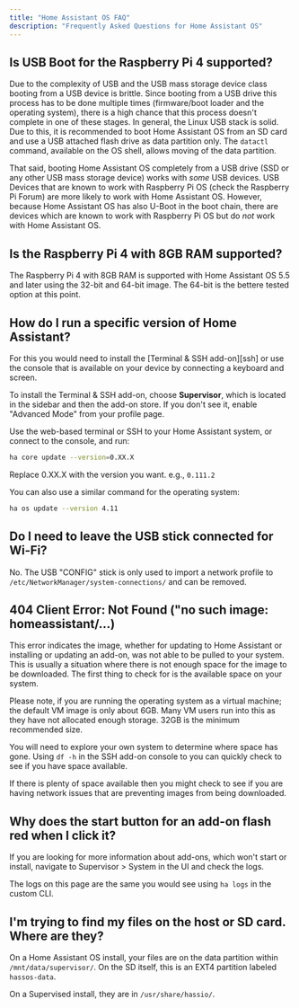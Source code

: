 ```yaml
---
title: "Home Assistant OS FAQ"
description: "Frequently Asked Questions for Home Assistant OS"
---
```

## Is USB Boot for the Raspberry Pi 4 supported?

Due to the complexity of USB and the USB mass storage device class booting from a USB device is brittle. Since booting from a USB drive this process has to be done multiple times (firmware/boot loader and the operating system), there is a high chance that this process doesn't complete in one of these stages. In general, the Linux USB stack is solid. Due to this, it is recommended to boot Home Assistant OS from an SD card and use a USB attached flash drive as data partition only. The `datactl` command, available on the OS shell, allows moving of the data partition.

That said, booting Home Assistant OS completely from a USB drive (SSD or any other USB mass storage device) works with *some* USB devices. USB Devices that are known to work with Raspberry Pi OS (check the Raspberry Pi Forum) are more likely to work with Home Assistant OS. However, because Home Assistant OS has also U-Boot in the boot chain, there are devices which are known to work with Raspberry Pi OS but do *not* work with Home Assistant OS.

## Is the Raspberry Pi 4 with 8GB RAM supported?

The Raspberry Pi 4 with 8GB RAM is supported with Home Assistant OS 5.5 and later using the 32-bit and 64-bit image. The 64-bit is the bettere tested option at this point.

## How do I run a specific version of Home Assistant?

For this you would need to install the [Terminal & SSH add-on][ssh] or use the console
that is available on your device by connecting a keyboard and screen.

To install the Terminal & SSH add-on, choose **Supervisor**, which is located in the sidebar and then the add-on store. If you don't see it, enable "Advanced Mode" from your profile page.

Use the web-based terminal or SSH to your Home Assistant system, or connect to the console, and run:

```bash
ha core update --version=0.XX.X
```

Replace 0.XX.X with the version you want. e.g., `0.111.2`

You can also use a similar command for the operating system:

```bash
ha os update --version 4.11
```

## Do I need to leave the USB stick connected for Wi-Fi?

No. The USB "CONFIG" stick is only used to import a network profile to `/etc/NetworkManager/system-connections/` and can be removed.

## 404 Client Error: Not Found ("no such image: homeassistant/...)

This error indicates the image, whether for updating to Home Assistant or installing or updating an add-on, was not able to be pulled to your system. This is usually a situation where there is not enough space for the image to be downloaded. The first thing to check for is the available space on your system.

Please note, if you are running the operating system as a virtual machine; the default VM image is only about 6GB. Many VM users run into this as they have not allocated enough storage. 32GB is the minimum recommended size.

You will need to explore your own system to determine where space has gone.
Using `df -h` in the SSH add-on console to you can quickly check to see if you have space available.

If there is plenty of space available then you might check to see if you are having network issues that are preventing images from being downloaded.

## Why does the start button for an add-on flash red when I click it?

If you are looking for more information about add-ons, which won't start or install, navigate to Supervisor > System in the UI and check the logs.

The logs on this page are the same you would see using `ha logs` in the custom CLI.

## I'm trying to find my files on the host or SD card. Where are they?

On a Home Assistant OS install, your files are on the data partition within `/mnt/data/supervisor/`.
On the SD itself, this is an EXT4 partition labeled `hassos-data`.

On a Supervised install, they are in `/usr/share/hassio/`.
